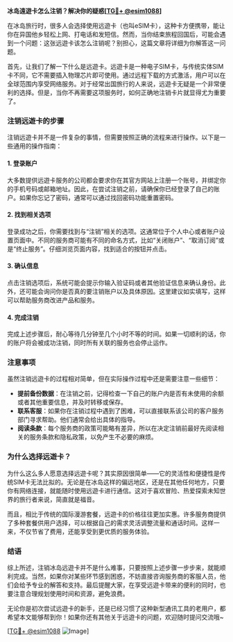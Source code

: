 **冰岛遠遊卡怎么注销？解决你的疑惑[[TG💪+ @esim1088](https://t.me/s/esim1088)]**

在冰岛旅行时，很多人会选择使用远遊卡（也叫eSIM卡），这种卡方便携带，能让你在异国他乡轻松上网、打电话和发短信。然而，当你结束旅程回国后，可能会遇到一个问题：这张远遊卡该怎么注销呢？别担心，这篇文章将详细为你解答这一问题。

首先，让我们了解一下什么是远遊卡。远遊卡是一种电子SIM卡，与传统实体SIM卡不同，它不需要插入物理芯片即可使用。通过远程下载的方式激活，用户可以在全球范围内享受网络服务。对于经常出国旅行的人来说，远遊卡无疑是一个非常便利的选择。但是，当你不再需要这项服务时，如何正确地注销卡片就显得尤为重要了。

### 注销远遊卡的步骤

注销远遊卡并不是一件复杂的事情，但需要按照正确的流程来进行操作。以下是一些通用的操作指南：

#### 1. 登录账户

大多数提供远遊卡服务的公司都会要求你在其官方网站上注册一个账号，并绑定你的手机号码或邮箱地址。因此，在尝试注销之前，请确保你已经登录了自己的账户。如果你忘记了密码，通常可以通过找回密码功能重置密码。

#### 2. 找到相关选项

登录成功之后，你需要找到与“注销”相关的选项。这通常位于个人中心或者账户设置页面中。不同的服务商可能有不同的命名方式，比如“关闭账户”、“取消订阅”或是“终止服务”。仔细浏览页面内容，找到适合的按钮并点击。

#### 3. 确认信息

点击注销选项后，系统可能会提示你输入验证码或者其他验证信息来确认身份。此外，还可能会询问你是否真的要注销账户以及具体原因。这里建议如实填写，这样可以帮助服务商改进产品和服务。

#### 4. 完成注销

完成上述步骤后，耐心等待几分钟至几个小时不等的时间。如果一切顺利的话，你的账户将会被成功注销，同时所有关联的服务也会停止运作。

### 注意事项

虽然注销远遊卡的过程相对简单，但在实际操作过程中还是需要注意一些细节：

- **提前备份数据**：在注销之前，记得检查一下自己的账户内是否有未使用的余额或者其他重要信息，并及时转移或保存。
- **联系客服**：如果你在注销过程中遇到了困难，可以直接联系该公司的客户服务部门寻求帮助。他们通常会给出具体的指导。
- **阅读条款**：每个服务商的政策可能略有差异，所以在决定注销前最好先阅读相关的服务条款和隐私政策，以免产生不必要的麻烦。

### 为什么选择远遊卡？

为什么这么多人愿意选择远遊卡呢？其实原因很简单——它的灵活性和便捷性是传统SIM卡无法比拟的。无论是在冰岛这样的偏远地区，还是在其他任何地方，只要你有网络连接，就能随时使用远遊卡进行通信。这对于喜欢冒险、热爱探索未知世界的旅行者来说，简直就是福音。

而且，相比于传统的国际漫游套餐，远遊卡的价格往往更加实惠。许多服务商提供了多种套餐供用户选择，可以根据自己的需求灵活调整流量和通话时间。这样一来，不仅节省了费用，还能享受到更优质的服务体验。

### 结语

综上所述，注销冰岛远遊卡并不是什么难事，只要按照上述步骤一步步来，就能顺利完成。当然，如果你对某些环节感到困惑，不妨直接咨询服务商的客服人员，他们会给予专业的解答和支持。最后提醒大家，在享受远遊卡带来的便利的同时，也要注意合理规划使用时间和资源，避免浪费。

无论你是初次尝试远遊卡的新手，还是已经习惯了这种新型通讯工具的老用户，都希望本文能够帮到你！如果你还有其他关于远遊卡的问题，欢迎随时提问交流哦~ 

[[TG💪+ @esim1088](https://t.me/s/esim1088) ![Image](https://i.postimg.cc/4NQfJmqS/Snipaste-2025-05-13-00-14-12.png)]